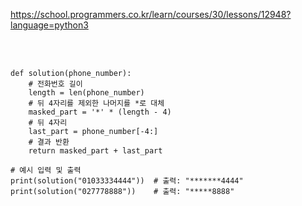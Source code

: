 https://school.programmers.co.kr/learn/courses/30/lessons/12948?language=python3

<br>

</br>

```
def solution(phone_number):
    # 전화번호 길이
    length = len(phone_number)
    # 뒤 4자리를 제외한 나머지를 *로 대체
    masked_part = '*' * (length - 4)
    # 뒤 4자리
    last_part = phone_number[-4:]
    # 결과 반환
    return masked_part + last_part

# 예시 입력 및 출력
print(solution("01033334444"))  # 출력: "*******4444"
print(solution("027778888"))    # 출력: "*****8888"
```
